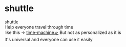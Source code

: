 # shuttle
shuttle   
Help everyone travel through time  
like this → [time-machine🛸](https://github.com/zealleaf/time-machine) But not as personalized as it is  
It's universal and everyone can use it easily
